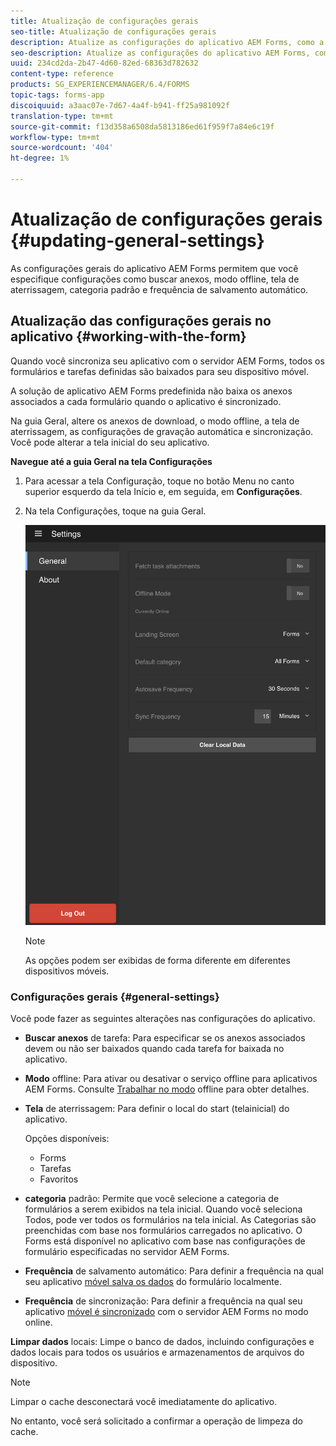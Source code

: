 ```yaml
---
title: Atualização de configurações gerais
seo-title: Atualização de configurações gerais
description: Atualize as configurações do aplicativo AEM Forms, como a tela inicial, e busque as opções de pontos de partida e anexos
seo-description: Atualize as configurações do aplicativo AEM Forms, como a tela inicial, e busque as opções de pontos de partida e anexos
uuid: 234cd2da-2b47-4d60-82ed-68363d782632
content-type: reference
products: SG_EXPERIENCEMANAGER/6.4/FORMS
topic-tags: forms-app
discoiquuid: a3aac07e-7d67-4a4f-b941-ff25a981092f
translation-type: tm+mt
source-git-commit: f13d358a6508da5813186ed61f959f7a84e6c19f
workflow-type: tm+mt
source-wordcount: '404'
ht-degree: 1%

---
```



# Atualização de configurações gerais {#updating-general-settings}

As configurações gerais do aplicativo AEM Forms permitem que você especifique configurações como buscar anexos, modo offline, tela de aterrissagem, categoria padrão e frequência de salvamento automático.

## Atualização das configurações gerais no aplicativo {#working-with-the-form}

Quando você sincroniza seu aplicativo com o servidor AEM Forms, todos os formulários e tarefas definidas são baixados para seu dispositivo móvel.

A solução de aplicativo AEM Forms predefinida não baixa os anexos associados a cada formulário quando o aplicativo é sincronizado.

Na guia Geral, altere os anexos de download, o modo offline, a tela de aterrissagem, as configurações de gravação automática e sincronização. Você pode alterar a tela [](/help/forms/using/home-screen.md) inicial do seu aplicativo.

**Navegue até a guia Geral na tela Configurações**

1. Para acessar a tela Configuração, toque no botão Menu no canto superior esquerdo da tela Início e, em seguida, em **Configurações**.
1. Na tela Configurações, toque na guia Geral.

   ![Configurações gerais no aplicativo AEM Forms](assets/gen-settings-2.png)

   >[!NOTE]
   >
   >As opções podem ser exibidas de forma diferente em diferentes dispositivos móveis.

### Configurações gerais {#general-settings}

Você pode fazer as seguintes alterações nas configurações do aplicativo.

* **Buscar anexos** de tarefa: Para especificar se os anexos associados devem ou não ser baixados quando cada tarefa for baixada no aplicativo.

* **Modo** offline: Para ativar ou desativar o serviço offline para aplicativos AEM Forms. Consulte [Trabalhar no modo](/help/forms/using/work-offline-mode.md) offline para obter detalhes.

* **Tela** de aterrissagem: Para definir o local do start (tela[](/help/forms/using/home-screen.md)inicial) do aplicativo.

   Opções disponíveis:

   * Forms
   * Tarefas
   * Favoritos

* **categoria** padrão: Permite que você selecione a categoria de formulários a serem exibidos na tela inicial. Quando você seleciona Todos, pode ver todos os formulários na tela inicial. As Categorias são preenchidas com base nos formulários carregados no aplicativo. O Forms está disponível no aplicativo com base nas configurações de formulário especificadas no servidor AEM Forms.

* **Frequência** de salvamento automático: Para definir a frequência na qual seu aplicativo [móvel salva os dados](/help/forms/using/autosave-data-app.md) do formulário localmente.

* **Frequência** de sincronização: Para definir a frequência na qual seu aplicativo [móvel é sincronizado](/help/forms/using/sync-app.md) com o servidor AEM Forms no modo online.

**Limpar dados** locais: Limpe o banco de dados, incluindo configurações e dados locais para todos os usuários e armazenamentos de arquivos do dispositivo.

>[!NOTE]
>
>Limpar o cache desconectará você imediatamente do aplicativo.
>
>No entanto, você será solicitado a confirmar a operação de limpeza do cache.
